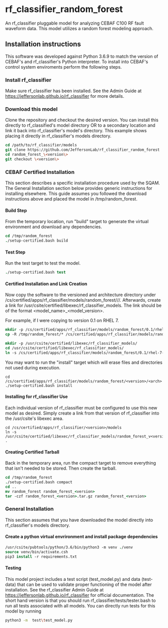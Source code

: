 # rf_classifier_random_forest
An rf_classifier pluggable model for analyzing CEBAF C100 RF fault waveform data.  This model utilizes a random forest modeling approach.

## Installation instructions
This software was developed against Python 3.6.9 to match the version of CEBAF's and rf_classifier's Python interpreter.  To install into CEBAF's control system enviroments perform the following steps.

### Install rf_classifier
Make sure rf_classifier has been installed.  See the Admin Guide at https://jeffersonlab.github.io/rf_classifier for more details.

### Download this model
Clone the repository and checkout the desired version.  You can install this directly to rf_classified's model directory OR to a secondary location and link it back into rf_classifier's model's directory.  This example shows placing it directly in rf_classifier's models directory.

```tcsh
cd /path/to/rf_classifier/models
git clone https://github.com/JeffersonLab/rf_classifier_random_forest  random_forest_\<version\>
cd random_forest_\<version\>
git checkout \<version\>
```

### CEBAF Certified Installation
This section describes a specific installation procedure used by the SQAM.  The General Installation section below provides generic instructions for installing elsewhere.  This guide assumes you followed the download instructions above and placed the model in /tmp/random_forest.

#### Build Step
From the temporary location, run "build" target to generate the virtual environment and download any dependencies.
```tcsh
cd /tmp/random_forest
./setup-certified.bash build
```

#### Test Step
Run the test target to test the model.
```tcsh
./setup-certified.bash test
```

#### Certified Installation and Link Creation
Now copy the software to the versioned and architecture directory under /cs/certified/apps/rf_classifier/models/random_forest/<version>/<arch>/.  Afterwards, create a link for /usr/csite/certified/libexec/rf_classifier_models.  The link should be of the format <model_name>_<model_version>.

For example, if I were copying to version 0.1 on RHEL 7.
```tcsh
mkdir -p /cs/certified/apps/rf_classifier/models/random_forest/0.1/rhel-7-x86_64/
cp -R /tmp/random_forest/* /cs/certified/apps/rf_classifier/models/random_forest/0.1/rhel-7-x86_64/

mkdir -p /usr/csite/certified/libexec/rf_classifier_models/
cd /usr/csite/certified/libexec/rf_classifier_models/
ln -s /cs/certified/apps/rf_classifier/models/random_forest/0.1/rhel-7-x86_64 random_forest_v0_1
```

You may want to run the "install" target which will erase files and directories not used during execution.
```
cd /cs/certified/apps/rf_classifier/models/random_forest/<version>/<arch>
./setup-certified.bash install
```

#### Installing for rf_classifier Use
Each individual version of rf_classifier must be configured to use this new model as desired.  Simply create a link from that version of rf_classifier into the /usr/csite's libexec area.
```
cd /cs/certified/apps/rf_classifier/<version>/models
ln -s /usr/csite/certified/libexec/rf_classifier_models/random_forest_v<version> .
```

#### Creating Certified Tarball
Back in the temporary area, run the compact target to remove everything that isn't needed to be stored.  Then create the tarball.

```tcsh
cd /tmp/random_forest
./setup-certified.bash compact
cd ..
mv random_forest random_forest_<version>
tar -czf random_forest_<version>.tar.gz random_forest_<version>
```

### General Installation
This section assumes that you have downloaded the model directly into rf_classifier's models directory.

#### Create a python virtual envrironment and install package dependencies
```tcsh
/usr/csite/pubtools/python/3.6/bin/python3 -m venv ./venv
source venv/bin/activate.csh
pip3 install -r requirements.txt
```

#### Testing

This model project includes a test script (test_model.py) and data (test-data) that can be used to validate proper 
functioning of the model after installation.  See the rf_classifier Admin Guide at 
https://jeffersonlab.github.io/rf_classifier for official documentation.  The short hand version is that you should run 
rf_classifier/tests/tester.bash to run all tests associated with all models.  You can directly run tests for this model 
by running

```bash
python3 -m  test\test_model.py
```
